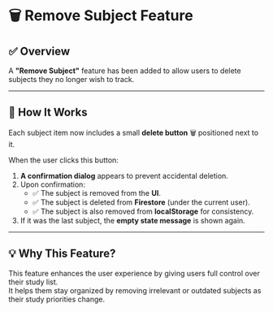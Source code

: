 # 🗑️ Remove Subject Feature

## ✅ Overview

A **"Remove Subject"** feature has been added to allow users to delete subjects they no longer wish to track.

---

## 🔧 How It Works

Each subject item now includes a small **delete button** 🗑️ positioned next to it.

When the user clicks this button:

1. **A confirmation dialog** appears to prevent accidental deletion.
2. Upon confirmation:
   - ✅ The subject is removed from the **UI**.
   - ✅ The subject is deleted from **Firestore** (under the current user).
   - ✅ The subject is also removed from **localStorage** for consistency.
3. If it was the last subject, the **empty state message** is shown again.

---

## 💡 Why This Feature?

This feature enhances the user experience by giving users full control over their study list.  
It helps them stay organized by removing irrelevant or outdated subjects as their study priorities change.



